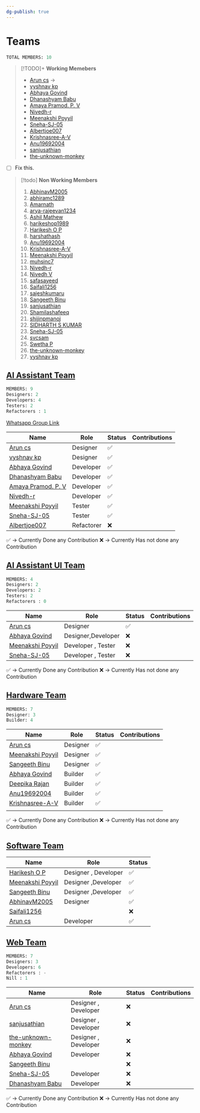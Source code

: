 ```yaml
---
dg-publish: true
---
```

# Teams 
```sql
TOTAL MEMBERS: 10
```

>[!TODO]+ **Working Memebers**
> - [Arun cs](https://github.com/orgs/Embedded-Systems-GCEK/people/aruncs31s) -> 
> - [vyshnav kp](https://github.com/orgs/Embedded-Systems-GCEK/people/vyshnav8486)
> - [Abhaya Govind](https://github.com/orgs/Embedded-Systems-GCEK/people/AbhayaGovind)
> - [Dhanashyam Babu](https://github.com/orgs/Embedded-Systems-GCEK/people/dhanashyam18)
> - [Amaya Pramod. P. V](https://github.com/orgs/Embedded-Systems-GCEK/people/AmayaPramod)
> - [Nivedh-r](https://github.com/orgs/Embedded-Systems-GCEK/people/Nivedh-r)
> - [Meenakshi Poyyil](https://github.com/orgs/Embedded-Systems-GCEK/people/MeenakshiPoyyil)
> - [Sneha-SJ-05](https://github.com/orgs/Embedded-Systems-GCEK/people/Sneha-SJ-05)
> - [Albertjoe007](https://github.com/orgs/Embedded-Systems-GCEK/people/Albertjoe010)
> - [Krishnasree-A-V](https://github.com/orgs/Embedded-Systems-GCEK/people/Krishnasree-A-V)
> - [Anu19692004](https://github.com/orgs/Embedded-Systems-GCEK/people/isro19692004geck)
> - [sanjusathian](https://github.com/orgs/Embedded-Systems-GCEK/people/sanjusathian)
> - [the-unknown-monkey](https://github.com/orgs/Embedded-Systems-GCEK/people/the-unknown-monkey)

- [ ] Fix this.

>[!todo] **Non Working Members**
> 1. [AbhinavM2005](https://github.com/orgs/Embedded-Systems-GCEK/people/AbhinavM2005)
> 2. [abhiramc1289](https://github.com/orgs/Embedded-Systems-GCEK/people/abhiramc1289)
> 3. [Amarnath](https://github.com/orgs/Embedded-Systems-GCEK/people/amarnath749)
> 4. [arya-rajeevan1234](https://github.com/orgs/Embedded-Systems-GCEK/people/arya-rajeevan1234)
> 5. [Ashil Mathew](https://github.com/orgs/Embedded-Systems-GCEK/people/ashilmathew)
> 6. [harikeshop1989](https://github.com/orgs/Embedded-Systems-GCEK/people/harikeshop1989)
> 7. [Harikesh O P](https://github.com/orgs/Embedded-Systems-GCEK/people/HarikeshopGCEK)
> 8. [harshathash](https://github.com/orgs/Embedded-Systems-GCEK/people/harshathash)
> 9. [Anu19692004](https://github.com/orgs/Embedded-Systems-GCEK/people/isro19692004geck)
> 10. [Krishnasree-A-V](https://github.com/orgs/Embedded-Systems-GCEK/people/Krishnasree-A-V)
> 11. [Meenakshi Poyyil](https://github.com/orgs/Embedded-Systems-GCEK/people/MeenakshiPoyyil)
> 12. [muhsinc7](https://github.com/orgs/Embedded-Systems-GCEK/people/muhsinc7)
> 13. [Nivedh-r](https://github.com/orgs/Embedded-Systems-GCEK/people/Nivedh-r)
> 14. [Nivedh V](https://github.com/orgs/Embedded-Systems-GCEK/people/NivedhV)
> 15. [safasayeed](https://github.com/orgs/Embedded-Systems-GCEK/people/safasayeed)
> 16. [Saifali1256](https://github.com/orgs/Embedded-Systems-GCEK/people/Saifali1256)
> 17. [sajeshkumaru](https://github.com/orgs/Embedded-Systems-GCEK/people/sajeshkumaru)
> 18. [Sangeeth Binu](https://github.com/orgs/Embedded-Systems-GCEK/people/Sangeeth-binu)
> 19. [sanjusathian](https://github.com/orgs/Embedded-Systems-GCEK/people/sanjusathian)
> 20. [Shamilashafeeq](https://github.com/orgs/Embedded-Systems-GCEK/people/Shamilashafeeq)
> 21. [shijinpmanoj](https://github.com/orgs/Embedded-Systems-GCEK/people/shijinpmanoj)
> 22. [SIDHARTH S KUMAR](https://github.com/orgs/Embedded-Systems-GCEK/people/sidharthskumar05646)
> 23. [Sneha-SJ-05](https://github.com/orgs/Embedded-Systems-GCEK/people/Sneha-SJ-05)
> 24. [svcsam](https://github.com/orgs/Embedded-Systems-GCEK/people/svcsam)
> 25. [Swetha P](https://github.com/orgs/Embedded-Systems-GCEK/people/Swethap1991)
> 26. [the-unknown-monkey](https://github.com/orgs/Embedded-Systems-GCEK/people/the-unknown-monkey)
> 27. [vyshnav kp](https://github.com/orgs/Embedded-Systems-GCEK/people/vyshnav8486)
> 
## [AI Assistant Team](https://github.com/orgs/Embedded-Systems-GCEK/teams/ai-assistant-team)

```sql
MEMBERS: 9
Designers: 2
Developers: 4
Testers: 2
Refactorers : 1 
```
[Whatsapp Group Link](https://chat.whatsapp.com/Ga3031FhGwwFcBlmVDQV36)

| Name                                                                                     | Role       | Status | Contributions |
| ---------------------------------------------------------------------------------------- | ---------- | ------ | ------------- |
| [Arun cs](https://github.com/orgs/Embedded-Systems-GCEK/people/aruncs31s)                | Designer   | ✅      |               |
| [vyshnav kp](https://github.com/orgs/Embedded-Systems-GCEK/people/vyshnav8486)           | Designer   | ✅      |               |
| [Abhaya Govind](https://github.com/orgs/Embedded-Systems-GCEK/people/AbhayaGovind)       | Developer  | ✅      |               |
| [Dhanashyam Babu](https://github.com/orgs/Embedded-Systems-GCEK/people/dhanashyam18)     | Developer  | ✅      |               |
| [Amaya Pramod. P. V](https://github.com/orgs/Embedded-Systems-GCEK/people/AmayaPramod)   | Developer  | ✅      |               |
| [Nivedh-r](https://github.com/orgs/Embedded-Systems-GCEK/people/Nivedh-r)                | Developer  | ✅      |               |
| [Meenakshi Poyyil](https://github.com/orgs/Embedded-Systems-GCEK/people/MeenakshiPoyyil) | Tester     | ✅      |               |
| [Sneha-SJ-05](https://github.com/orgs/Embedded-Systems-GCEK/people/Sneha-SJ-05)          | Tester     | ✅      |               |
| [Albertjoe007](https://github.com/orgs/Embedded-Systems-GCEK/people/Albertjoe010)        | Refactorer | ❌      |               |

✅ -> Currently Done any Contribution 
❌ -> Currently Has not done any Contribution

## [AI Assistant UI Team](https://github.com/orgs/Embedded-Systems-GCEK/teams/user-interface-team)

```sql
MEMBERS: 4
Designers: 2
Developers: 2
Testers: 2
Refactorers : 0 
```

| Name                                                                                     | Role               | Status | Contributions |
| ---------------------------------------------------------------------------------------- | ------------------ | ------ | ------------- |
| [Arun cs](https://github.com/orgs/Embedded-Systems-GCEK/people/aruncs31s)                | Designer           | ✅      |               |
| [Abhaya Govind](https://github.com/orgs/Embedded-Systems-GCEK/people/AbhayaGovind)       | Designer,Developer | ❌      |               |
| [Meenakshi Poyyil](https://github.com/orgs/Embedded-Systems-GCEK/people/MeenakshiPoyyil) | Developer , Tester | ❌      |               |
| [Sneha-SJ-05](https://github.com/orgs/Embedded-Systems-GCEK/people/Sneha-SJ-05)          | Developer , Tester | ❌      |               |

✅ -> Currently Done any Contribution 
❌ -> Currently Has not done any Contribution


##  [Hardware Team](https://github.com/orgs/Embedded-Systems-GCEK/teams/hardware-team)

```sql
MEMBERS: 7
Designer: 3
Builder: 4
```

| Name                                                                                     | Role     | Status | Contributions |
| ---------------------------------------------------------------------------------------- | -------- | ------ | ------------- |
| [Arun cs](https://github.com/orgs/Embedded-Systems-GCEK/people/aruncs31s)                | Designer | ✅      |               |
| [Meenakshi Poyyil](https://github.com/orgs/Embedded-Systems-GCEK/people/MeenakshiPoyyil) | Designer | ✅      |               |
| [Sangeeth Binu](https://github.com/orgs/Embedded-Systems-GCEK/people/Sangeeth-binu)      | Designer | ✅      |               |
| [Abhaya Govind](https://github.com/orgs/Embedded-Systems-GCEK/people/AbhayaGovind)       | Builder  | ✅      |               |
| [Deepika Rajan](https://github.com/orgs/Embedded-Systems-GCEK/people/DEEPIKARAJAN-E)     | Builder  | ✅      |               |
| [Anu19692004](https://github.com/orgs/Embedded-Systems-GCEK/people/isro19692004geck)     | Builder  | ✅      |               |
| [Krishnasree-A-V](https://github.com/orgs/Embedded-Systems-GCEK/people/Krishnasree-A-V)  | Builder  | ✅      |               |
|                                                                                          |          |        |               |

✅ -> Currently Done any Contribution 
❌ -> Currently Has not done any Contribution

## [Software Team](https://github.com/orgs/Embedded-Systems-GCEK/teams/software)


| Name                                                                                     | Role                 | Status |
| ---------------------------------------------------------------------------------------- | -------------------- | ------ |
| [Harikesh O P](https://github.com/orgs/Embedded-Systems-GCEK/people/HarikeshopGCEK)      | Designer , Developer | ✅      |
| [Meenakshi Poyyil](https://github.com/orgs/Embedded-Systems-GCEK/people/MeenakshiPoyyil) | Designer ,Developer  | ✅      |
| [Sangeeth Binu](https://github.com/orgs/Embedded-Systems-GCEK/people/Sangeeth-binu)      | Designer ,Developer  | ✅      |
| [AbhinavM2005](https://github.com/orgs/Embedded-Systems-GCEK/people/AbhinavM2005)        | Designer             | ✅      |
| [Saifali1256](https://github.com/orgs/Embedded-Systems-GCEK/people/Saifali1256)          |                      | ❌      |
| [Arun cs](https://github.com/orgs/Embedded-Systems-GCEK/people/aruncs31s)                | Developer            | ✅      |

## [Web Team](https://github.com/orgs/Embedded-Systems-GCEK/teams/web-team)

```sql
MEMBERS: 7
Designers: 3
Developers: 6
Refactorers : -
Nill : 1
```


| Name                                                                                          | Role                 | Status | Contributions |
| --------------------------------------------------------------------------------------------- | -------------------- | ------ | ------------- |
| [Arun cs](https://github.com/orgs/Embedded-Systems-GCEK/people/aruncs31s)                     | Designer , Developer | ❌      |               |
| [sanjusathian](https://github.com/orgs/Embedded-Systems-GCEK/people/sanjusathian)             | Designer , Developer | ❌      |               |
| [the-unknown-monkey](https://github.com/orgs/Embedded-Systems-GCEK/people/the-unknown-monkey) | Designer , Developer | ❌      |               |
| [Abhaya Govind](https://github.com/orgs/Embedded-Systems-GCEK/people/AbhayaGovind)            | Developer            | ❌      |               |
| [Sangeeth Binu](https://github.com/orgs/Embedded-Systems-GCEK/people/Sangeeth-binu)           |                      | ❌      |               |
| [Sneha-SJ-05](https://github.com/orgs/Embedded-Systems-GCEK/people/Sneha-SJ-05)               | Developer            | ❌      |               |
| [Dhanashyam Babu](https://github.com/orgs/Embedded-Systems-GCEK/people/dhanashyam18)          | Developer            | ❌      |               |

✅ -> Currently Done any Contribution 
❌ -> Currently Has not done any Contribution